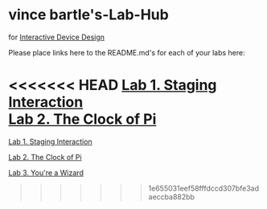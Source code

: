 # vince bartle's-Lab-Hub
for [Interactive Device Design](https://github.com/FAR-Lab/Developing-and-Designing-Interactive-Devices/)

Please place links here to the README.md's for each of your labs here:

<<<<<<< HEAD
[Lab 1. Staging Interaction](Lab%201/)<br>
[Lab 2. The Clock of Pi](Lab%202/)
=======
[Lab 1. Staging Interaction](Lab%201/)

[Lab 2. The Clock of Pi](Lab%202/)

[Lab 3. You're a Wizard](Lab%203/)
>>>>>>> 1e655031eef58fffdccd307bfe3adaeccba882bb
